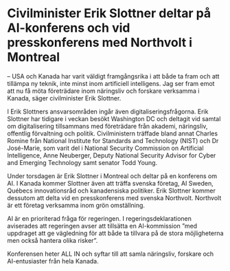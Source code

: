 # Civilminister Erik Slottner deltar på AI-konferens och vid presskonferens med Northvolt i Montreal

– USA och Kanada har varit väldigt framgångsrika i att både ta fram och att tillämpa ny teknik, inte minst inom artificiell intelligens. Jag ser fram emot att nu få möta företrädare inom näringsliv och forskare verksamma i Kanada, säger civilminister Erik Slottner.

I Erik Slottners ansvarsområden ingår även digitaliseringsfrågorna. Erik Slottner har tidigare i veckan besökt Washington DC och deltagit vid samtal om digitalisering tillsammans med företrädare från akademi, näringsliv, offentlig förvaltning och politik. Civilministern träffade bland annat Charles Romine från National Institute for Standards and Technology (NIST) och Dr José\-Marie, som varit del i National Security Commission on Artificial Intelligence, Anne Neuberger, Deputy National Security Advisor for Cyber and Emerging Technology samt senator Todd Young.

Under torsdagen är Erik Slottner i Montreal och deltar på en konferens om AI. I Kanada kommer Slottner även att träffa svenska företag, AI Sweden, Québecs innovationsråd och kanadensiska politiker. Erik Slottner kommer dessutom att delta vid en presskonferens med svenska Northvolt. Northvolt är ett företag verksamma inom grön omställning.

AI är en prioriterad fråga för regeringen. I regeringsdeklarationen aviserades att regeringen avser att tillsätta en AI\-kommission ”med uppdraget att ge vägledning för att både ta tillvara på de stora möjligheterna men också hantera olika risker”.

Konferensen heter ALL IN och syftar till att samla näringsliv, forskare och AI\-entusiaster från hela Kanada.
